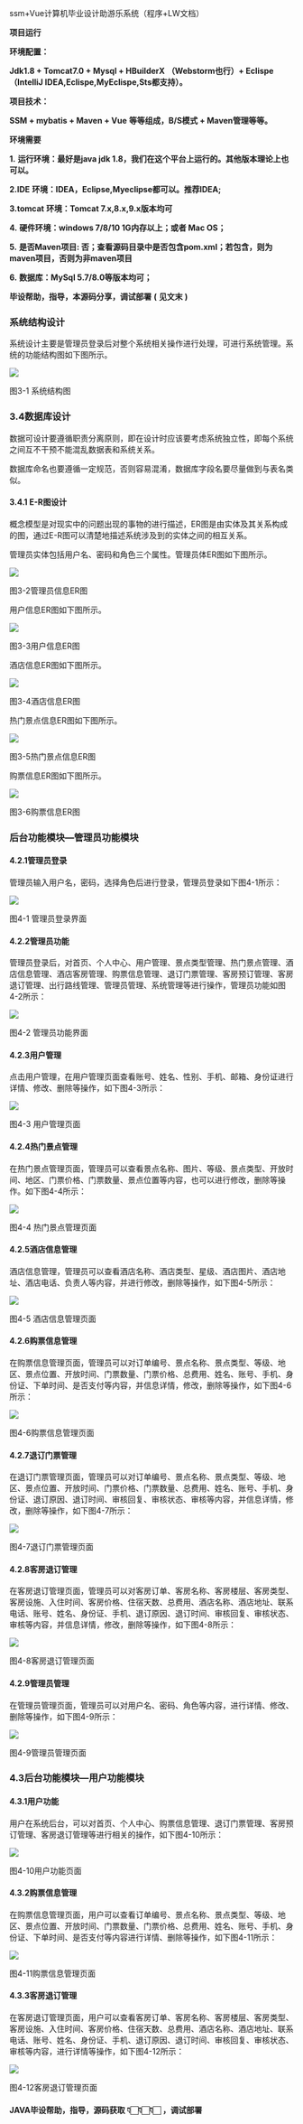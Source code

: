 ssm+Vue计算机毕业设计助游乐系统（程序+LW文档）

**项目运行**

**环境配置：**

**Jdk1.8 + Tomcat7.0 + Mysql + HBuilderX** **（Webstorm也行）+ Eclispe（IntelliJ
IDEA,Eclispe,MyEclispe,Sts都支持）。**

**项目技术：**

**SSM + mybatis + Maven + Vue** **等等组成，B/S模式 + Maven管理等等。**

**环境需要**

**1.** **运行环境：最好是java jdk 1.8，我们在这个平台上运行的。其他版本理论上也可以。**

**2.IDE** **环境：IDEA，Eclipse,Myeclipse都可以。推荐IDEA;**

**3.tomcat** **环境：Tomcat 7.x,8.x,9.x版本均可**

**4.** **硬件环境：windows 7/8/10 1G内存以上；或者 Mac OS；**

**5.** **是否Maven项目: 否；查看源码目录中是否包含pom.xml；若包含，则为maven项目，否则为非maven项目**

**6.** **数据库：MySql 5.7/8.0等版本均可；**

**毕设帮助，指导，本源码分享，调试部署** **(** **见文末** **)**

### 系统结构设计

系统设计主要是管理员登录后对整个系统相关操作进行处理，可进行系统管理。系统的功能结构图如下图所示。

![](./res/4f1b2e4119914dc59e876cf3449bcc7e.png)

图3-1 系统结构图

### 3.4数据库设计

数据可设计要遵循职责分离原则，即在设计时应该要考虑系统独立性，即每个系统之间互不干预不能混乱数据表和系统关系。

数据库命名也要遵循一定规范，否则容易混淆，数据库字段名要尽量做到与表名类似。

#### 3.4.1 E-R图设计

概念模型是对现实中的问题出现的事物的进行描述，ER图是由实体及其关系构成的图，通过E-R图可以清楚地描述系统涉及到的实体之间的相互关系。

管理员实体包括用户名、密码和角色三个属性。管理员体ER图如下图所示。

![](./res/8edb615ca2cc4022a6994b0481f07334.png)

图3-2管理员信息ER图

用户信息ER图如下图所示。

![](./res/2fa220640b21408aa3aab16d579316e8.png)

图3-3用户信息ER图

酒店信息ER图如下图所示。

![](./res/5ce49e0c32dc4a56b078f9da51370746.png)

图3-4酒店信息ER图

热门景点信息ER图如下图所示。

![](./res/1459299f20114515a426c5f927e0c546.png)

图3-5热门景点信息ER图

购票信息ER图如下图所示。

![](./res/9b97e9be19c745b688aeec559f452bb6.png)

图3-6购票信息ER图

### 后台功能模块—管理员功能模块

#### 4.2.1管理员登录

管理员输入用户名，密码，选择角色后进行登录，管理员登录如下图4-1所示：

![](./res/19da21161ce7486e9c48c032fc453bbd.png)

图4-1 管理员登录界面

#### 4.2.2管理员功能

管理员登录后，对首页、个人中心、用户管理、景点类型管理、热门景点管理、酒店信息管理、酒店客房管理、购票信息管理、退订门票管理、客房预订管理、客房退订管理、出行路线管理、管理员管理、系统管理等进行操作，管理员功能如图4-2所示：

![](./res/476c185c58494c65a5ff3ec9517cf79e.png)

图4-2 管理员功能界面

#### 4.2.3用户管理

点击用户管理，在用户管理页面查看账号、姓名、性别、手机、邮箱、身份证进行详情、修改、删除等操作，如下图4-3所示：

![](./res/6b39ed7dd876499fb7fa0d3db82f5db0.png)

图4-3 用户管理页面

#### 4.2.4热门景点管理

在热门景点管理页面，管理员可以查看景点名称、图片、等级、景点类型、开放时间、地区、门票价格、门票数量、景点位置等内容，也可以进行修改，删除等操作。如下图4-4所示：

![](./res/81b3538b544a4dde865e2dab09dc4d7c.png)

图4-4 热门景点管理页面

#### 4.2.5酒店信息管理

酒店信息管理，管理员可以查看酒店名称、酒店类型、星级、酒店图片、酒店地址、酒店电话、负责人等内容，并进行修改，删除等操作，如下图4-5所示：

![](./res/09f5a3027953464c970a4512fb103bf9.png)

图4-5 酒店信息管理页面

#### 4.2.6购票信息管理

在购票信息管理页面，管理员可以对订单编号、景点名称、景点类型、等级、地区、景点位置、开放时间、门票数量、门票价格、总费用、姓名、账号、手机、身份证、下单时间、是否支付等内容，并信息详情，修改，删除等操作，如下图4-6所示：

![](./res/12cc9c11b86149a6910aef65a2835cdb.png)

图4-6购票信息管理页面

#### 4.2.7退订门票管理

在退订门票管理页面，管理员可以对订单编号、景点名称、景点类型、等级、地区、景点位置、开放时间、门票价格、门票数量、总费用、姓名、账号、手机、身份证、退订原因、退订时间、审核回复、审核状态、审核等内容，并信息详情，修改，删除等操作，如下图4-7所示：

![](./res/502284cc61fb4693ab21d5cd6a62b25c.png)

图4-7退订门票管理页面

#### 4.2.8客房退订管理

在客房退订管理页面，管理员可以对客房订单、客房名称、客房楼层、客房类型、客房设施、入住时间、客房价格、住宿天数、总费用、酒店名称、酒店地址、联系电话、账号、姓名、身份证、手机、退订原因、退订时间、审核回复、审核状态、审核等内容，并信息详情，修改，删除等操作，如下图4-8所示：

![](./res/99bee4e9ddb8494d90e25f6a64d5fe38.png)

图4-8客房退订管理页面

#### 4.2.9管理员管理

在管理员管理页面，管理员可以对用户名、密码、角色等内容，进行详情、修改、删除等操作，如下图4-9所示：

![](./res/0ed8d52b756b4968905b1f1e593428c9.png)

图4-9管理员管理页面

### 4.3后台功能模块—用户功能模块

#### 4.3.1用户功能

用户在系统后台，可以对首页、个人中心、购票信息管理、退订门票管理、客房预订管理、客房退订管理等进行相关的操作，如下图4-10所示：

![](./res/3fc044578fc8422d913817bdc346efac.png)

图4-10用户功能页面

#### 4.3.2购票信息管理

在购票信息管理页面，用户可以查看订单编号、景点名称、景点类型、等级、地区、景点位置、开放时间、门票数量、门票价格、总费用、姓名、账号、手机、身份证、下单时间、是否支付等内容进行详情、删除等操作，如下图4-11所示：

![](./res/2d56400afaf448c99cc27e2b0a635cdd.png)

图4-11购票信息管理页面

#### 4.3.3客房退订管理

在客房退订管理页面，用户可以查看客房订单、客房名称、客房楼层、客房类型、客房设施、入住时间、客房价格、住宿天数、总费用、酒店名称、酒店地址、联系电话、账号、姓名、身份证、手机、退订原因、退订时间、审核回复、审核状态、审核等内容，进行详情等操作，如下图4-12所示：

![](./res/47ae4681be9f4c278c6508624f018fc9.png)

图4-12客房退订管理页面

#### **JAVA毕设帮助，指导，源码获取** 👇🏻👇🏻👇🏻 **，调试部署**

####

